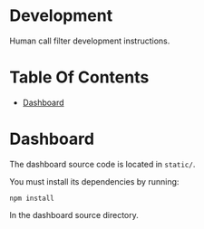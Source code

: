# Development
Human call filter development instructions.

# Table Of Contents
- [Dashboard](#dashboard)

# Dashboard
The dashboard source code is located in `static/`.  

You must install its dependencies by running:

```
npm install
```

In the dashboard source directory.


